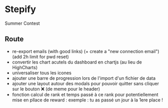 # Stepify
Summer Contest
## Route
- re-export emails (with good links) (+ create a "new connection email")(add 2h limit for pwd reset)
- convertir les chart acutels du dashboard en chartjs (au lieu de HighCharts)
- universaliser tous les icones
- ajouter une barre de progression lors de l'import d'un fichier de data
- ajouter une layout autour des modals pour pouvoir quitter sans cliquer sur le bouton ❌ (de meme pour le header)
- fonction calcul de rank et temps passé à ce rank pour potentiellement mise en pllace de reward : exemple : tu as passé un jour à la 1ere place !